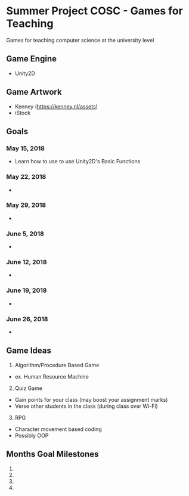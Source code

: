 # Summer Project COSC - Games for Teaching
Games for teaching computer science at the university level 
## Game Engine
- Unity2D
## Game Artwork
- Kenney (https://kenney.nl/assets)
- iStock
## Goals
### May 15, 2018
- Learn how to use to use Unity2D's Basic Functions
### May 22, 2018
- 
### May 29, 2018
- 
### June 5, 2018
- 
### June 12, 2018
- 
### June 19, 2018
- 
### June 26, 2018
- 
## Game Ideas
1. Algorithm/Procedure Based Game
  - ex. Human Resource Machine
2. Quiz Game
  - Gain points for your class (may boost your assignment marks)
  - Verse other students in the class (during class over Wi-Fi)
3. RPG
  - Character movement based coding
  - Possibly OOP

## Months Goal Milestones
1. 
2. 
3. 
4.

